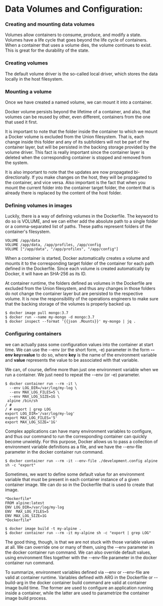 <h1>Data Volumes and Configuration:</h1>

<h3>Creating and mounting data volumes</h3>
Volumes allow containers to consume, produce, and modify a state. Volumes have a life cycle that goes beyond the life cycle of containers. When a container that uses a volume dies, the volume continues to exist. This is great for the durability of the state.

<h3>Creating volumes</h3>
The default volume driver is the so-called local driver, which stores the data locally in the host filesystem.

<h3>Mounting a volume</h3>
Once we have created a named volume, we can mount it into a container.

Docker volume persists beyond the lifetime of a container, and also, that volumes can be reused by other, even different, containers from the one that used it first.

It is important to note that the folder inside the container to which we mount a Docker volume is excluded from the Union filesystem. That is, each change inside this folder and any of its subfolders will not be part of the container layer, but will be persisted in the backing storage provided by the volume driver. This fact is really important since the container layer is deleted when the corresponding container is stopped and removed from the system.

It is also important to note that the updates are now propagated bi-directionally. If you make changes on the host, they will be propagated to the container, and vice versa. Also important is the fact that when you mount the current folder into the container target folder, the content that is already there is replaced by the content of the host folder.

<h3>Defining volumes in images</h3>
Luckily, there is a way of defining volumes in the Dockerfile. The keyword to do so is VOLUME, and we can either add the absolute path to a single folder or a comma-separated list of paths. These paths represent folders of the container's filesystem.

```
VOLUME /app/data 
VOLUME /app/data, /app/profiles, /app/config 
VOLUME ["/app/data", "/app/profiles", "/app/config"] 
```

When a container is started, Docker automatically creates a volume and mounts it to the corresponding target folder of the container for each path defined in the Dockerfile. Since each volume is created automatically by Docker, it will have an SHA-256 as its ID.

At container runtime, the folders defined as volumes in the Dockerfile are excluded from the Union filesystem, and thus any changes in those folders do not change the container layer but are persisted to the respective volume. It is now the responsibility of the operations engineers to make sure that the backing storage of the volumes is properly backed up.

```
$ docker image pull mongo:3.7
$ docker run --name my-mongo -d mongo:3.7
$ docker inspect --format '{{json .Mounts}}' my-mongo | jq .
```

<h3>Configuring containers</h3>

we can actually pass some configuration values into the container at start time. We can use the --env (or the short form, -e) parameter in the form <strong>--env key=value</strong> to do so, where <strong>key</strong> is the name of the environment variable and <strong>value</strong> represents the value to be associated with that variable.

We can, of course, define more than just one environment variable when we run a container. We just need to repeat the --env (or -e) parameter.

```
$ docker container run --rm -it \
  --env LOG_DIR=/var/log/my-log \
  --env MAX_LOG_FILES=5 \
  --env MAX_LOG_SIZE=1G \
 alpine /bin/sh
/ #
/ # export | grep LOG
export LOG_DIR='/var/log/my-log'
export MAX_LOG_FILES='5'
export MAX_LOG_SIZE='1G'
```

Complex applications can have many environment variables to configure, and thus our command to run the corresponding container can quickly become unwieldy. For this purpose, Docker allows us to pass a collection of environment variable definitions as a file, and we have the --env-file parameter in the docker container run command.

```
$ docker container run --rm -it --env-file ./development.config alpine sh -c "export"
```

Sometimes, we want to define some default value for an environment variable that must be present in each container instance of a given container image. We can do so in the Dockerfile that is used to create that image.

```
*Dockerfile*
FROM alpine:latest
ENV LOG_DIR=/var/log/my-log
ENV  MAX_LOG_FILES=5
ENV MAX_LOG_SIZE=1G
*Dockerfile*

$ docker image build -t my-alpine .
$ docker container run --rm -it my-alpine sh -c "export | grep LOG"
```

The good thing, though, is that we are not stuck with those variable values at all. We can override one or many of them, using the --env parameter in the docker container run command. We can also override default values, using environment files together with the --env-file parameter in the docker container run command.

To summarize, environment variables defined via --env or --env-file are valid at container runtime. Variables defined with ARG in the Dockerfile or --build-arg in the docker container build command are valid at container image build time. The former are used to configure an application running inside a container, while the latter are used to parametrize the container image build process.